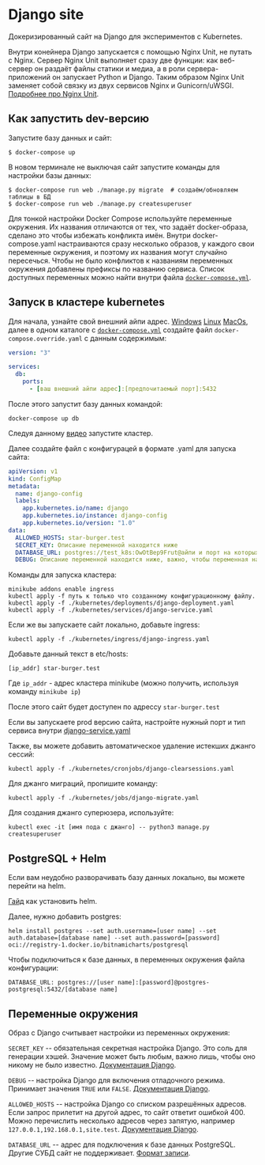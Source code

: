 # Django site

Докеризированный сайт на Django для экспериментов с Kubernetes.

Внутри конейнера Django запускается с помощью Nginx Unit, не путать с Nginx. Сервер Nginx Unit выполняет сразу две функции: как веб-сервер он раздаёт файлы статики и медиа, а в роли сервера-приложений он запускает Python и Django. Таким образом Nginx Unit заменяет собой связку из двух сервисов Nginx и Gunicorn/uWSGI. [Подробнее про Nginx Unit](https://unit.nginx.org/).

## Как запустить dev-версию

Запустите базу данных и сайт:

```shell-session
$ docker-compose up
```

В новом терминале не выключая сайт запустите команды для настройки базы данных:

```shell-session
$ docker-compose run web ./manage.py migrate  # создаём/обновляем таблицы в БД
$ docker-compose run web ./manage.py createsuperuser
```

Для тонкой настройки Docker Compose используйте переменные окружения. Их названия отличаются от тех, что задаёт docker-образа, сделано это чтобы избежать конфликта имён. Внутри docker-compose.yaml настраиваются сразу несколько образов, у каждого свои переменные окружения, и поэтому их названия могут случайно пересечься. Чтобы не было конфликтов к названиям переменных окружения добавлены префиксы по названию сервиса. Список доступных переменных можно найти внутри файла [`docker-compose.yml`](./docker-compose.yml).

## Запуск в кластере kubernetes

Для начала, узнайте свой внешний айпи адрес. [Windows](https://support.microsoft.com/en-us/windows/find-your-ip-address-in-windows-f21a9bbc-c582-55cd-35e0-73431160a1b9) [Linux](https://www.ionos.com/digitalguide/hosting/technical-matters/get-linux-ip-address/#:~:text=If%20you%20enter%20the%20command,that%20are%20in%20your%20network.) [MacOs](https://www.wikihow.com/Find-Your-IP-Address-on-a-Mac), далее в одном каталоге с [`docker-compose.yml`](./docker-compose.yml) создайте файл `docker-compose.override.yaml` с данным содержимым:

```yaml
version: "3"

services:
  db:
    ports:
      - [ваш внешний айпи адрес]:[предпочитаемый порт]:5432
```

После этого запустит базу данных командой:

```shell-session
docker-compose up db
```

Следуя данному [видео](https://www.youtube.com/watch?v=q_nj340pkQo&list=PLg5SS_4L6LYvN1RqaVesof8KAf-02fJSi&index=1) запустите кластер.

Далее создайте файл с конфигурацей в формате .yaml для запуска сайта:

```yaml
apiVersion: v1
kind: ConfigMap
metadata:
  name: django-config
  labels:
    app.kubernetes.io/name: django
    app.kubernetes.io/instance: django-config
    app.kubernetes.io/version: "1.0"
data:
  ALLOWED_HOSTS: star-burger.test
  SECRET_KEY: Описание переменной находится ниже
  DATABASE_URL: postgres://test_k8s:OwOtBep9Frut@айпи и порт на которых запущена база данных/test_k8s
  DEBUG: Описание переменной находится ниже, важно, чтобы переменная находилась в одинарных ковычках, вроде: 'False'
```

Команды для запуска кластера:

```shell-session
minikube addons enable ingress
kubectl apply -f путь к только что созданному конфигурационному файлу.
kubectl apply -f ./kubernetes/deployments/django-deployment.yaml
kubectl apply -f ./kubernetes/services/django-service.yaml
```

Если же вы запускаете сайт локально, добавьте ingress:

```shell-session
kubectl apply -f ./kubernetes/ingress/django-ingress.yaml
```

Добавьте данный текст в etc/hosts:

```
[ip_addr] star-burger.test
```
Где `ip_addr` - адрес кластера minikube (можно получить, используя команду `minikube ip`)

После этого сайт будет доступен по адрессу `star-burger.test`

Если вы запускаете prod версию сайта, настройте нужный порт и тип сервиса внутри [django-service.yaml](./kubernetes/services/django-service.yaml)

Также, вы можете добавить автоматическое удаление истекших джанго сессий:

```shell-session
kubectl apply -f ./kubernetes/cronjobs/django-clearsessions.yaml
```

Для джанго миграций, пропишите команду:

```shell-session
kubectl apply -f ./kubernetes/jobs/django-migrate.yaml
```

Для создания джанго суперюзера, используйте:

```shell-session
kubectl exec -it [имя пода с джанго] -- python3 manage.py createsuperuser
```

## PostgreSQL + Helm

Если вам неудобно разворачивать базу данных локально, вы можете перейти на helm.

[Гайд](https://helm.sh/docs/intro/install/) как установить helm.

Далее, нужно добавить postgres:

```shell-session
helm install postgres --set auth.username=[user name] --set auth.database=[database name] --set auth.password=[password] oci://registry-1.docker.io/bitnamicharts/postgresql
```

Чтобы подключиться к базе данных, в переменных окружения файла конфигурации:

```
DATABASE_URL: postgres://[user name]:[password]@postgres-postgresql:5432/[database name]
```

## Переменные окружения

Образ с Django считывает настройки из переменных окружения:

`SECRET_KEY` -- обязательная секретная настройка Django. Это соль для генерации хэшей. Значение может быть любым, важно лишь, чтобы оно никому не было известно. [Документация Django](https://docs.djangoproject.com/en/3.2/ref/settings/#secret-key).

`DEBUG` -- настройка Django для включения отладочного режима. Принимает значения `TRUE` или `FALSE`. [Документация Django](https://docs.djangoproject.com/en/3.2/ref/settings/#std:setting-DEBUG).

`ALLOWED_HOSTS` -- настройка Django со списком разрешённых адресов. Если запрос прилетит на другой адрес, то сайт ответит ошибкой 400. Можно перечислить несколько адресов через запятую, например `127.0.0.1,192.168.0.1,site.test`. [Документация Django](https://docs.djangoproject.com/en/3.2/ref/settings/#allowed-hosts).

`DATABASE_URL` -- адрес для подключения к базе данных PostgreSQL. Другие СУБД сайт не поддерживает. [Формат записи](https://github.com/jacobian/dj-database-url#url-schema).